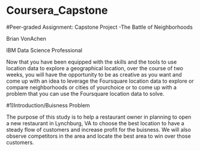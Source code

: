 # Coursera_Capstone

#Peer-graded Assignment: Capstone Project -The Battle of Neighborhoods

Brian VonAchen

IBM Data Science Professional

Now that you have been equipped with the skills and the tools to use location data to explore a geographical location, over the course of two weeks, you will have the opportunity to be as creative as you want and come up with an idea to leverage the Foursquare location data to explore or compare neighborhoods or cities of yourchoice or to come up with a problem that you can use the Foursquare location data to solve. 

#1)Introduction/Buisness Problem

The purpose of this study is to help a restaurant owner in planning to open a new restaurant in Lynchburg, VA to choose the best location to have a steady flow of customers and increase profit for the buisness. We will also observe competitors in the area and locate the best area to win over those customers.
